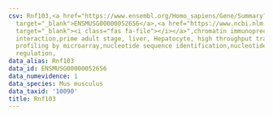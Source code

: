 ```yaml
---
csv: Rnf103,<a href="https://www.ensembl.org/Homo_sapiens/Gene/Summary?db=core;g=ENSMUSG00000052656"
  target="_blank">ENSMUSG00000052656</a>,<a href="https://www.ncbi.nlm.nih.gov/pubmed/23834426"
  target="_blank"><i class="fas fa-file"></i></a>",chromatin immunoprecipitation assay,direct
  interaction,prime adult stage, liver, Hepatocyte, high throughput transcription
  profiling by microarray,nucleotide sequence identification,nucleotide sequence identification,transcriptional
  regulation,
data_alias: Rnf103
data_id: ENSMUSG00000052656
data_numevidence: 1
data_species: Mus musculus
data_taxid: '10090'
title: Rnf103
---
```

